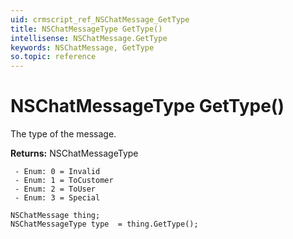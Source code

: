 ```yaml
---
uid: crmscript_ref_NSChatMessage_GetType
title: NSChatMessageType GetType()
intellisense: NSChatMessage.GetType
keywords: NSChatMessage, GetType
so.topic: reference
---
```


# NSChatMessageType GetType()

The type of the message.

**Returns:** NSChatMessageType

     - Enum: 0 = Invalid 
     - Enum: 1 = ToCustomer 
     - Enum: 2 = ToUser 
     - Enum: 3 = Special 

```crmscript
NSChatMessage thing;
NSChatMessageType type  = thing.GetType();
```


